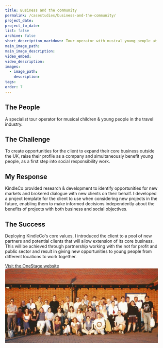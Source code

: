 ```yaml
---
title: Business and the community
permalink: /casestudies/business-and-the-community/
project_date:
project_to_date:
list: false
archive: false
short_description_markdown: Tour operator with musical young people at heart
main_image_path:
main_image_description:
video_embed:
video_description:
images:
  - image_path:
    description:
tags:
order: 7
---
```


## The People

A specialist tour operator for musical children & young people in the travel industry.

## The Challenge

To create opportunities for the client to expand their core business outside the UK, raise their profile as a company and simultaneously benefit young people, as a first step into social responsibility work.

## My Response

KindleCo provided research & development to identify opportunities for new markets and brokered dialogue with new clients on their behalf. I developed a project template for the client to use when considering new projects in the future, enabling them to make informed decisions independently about the benefits of projects with both business and social objectives.

## The Success

Deploying KindleCo's core values, I introduced the client to a pool of new partners and potential clients that will allow extension of its core business. This will be achieved through partnership working with the not for profit and public sector and result in giving new opportunities to young people from different locations to work together.

[Visit the OneStage website](http://onestage.co.uk/)![](/uploads/onestageorchestra-italy.jpg)
